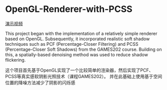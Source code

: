 # OpenGL-Renderer-with-PCSS

[演示视频](https://www.bilibili.com/video/BV1Pk63YLEcW)

This project began with the implementation of a relatively simple renderer based on OpenGL. Subsequently, it incorporated realistic soft shadow techniques such as PCF (Percentage-Closer Filtering) and PCSS (Percentage-Closer Soft Shadows) from the GAMES202 course. Building on this, a spatially-based denoising method was used to reduce shadow flickering.

这个项目首先基于OpenGL实现了一个比较简单的渲染器，然后实现了PCF、PCSS等真实感软阴影光照技术（课程GAMES202）。
并在此基础上使用基于空间位置的降噪方法减少了阴影的闪烁感





